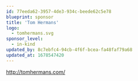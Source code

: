 ```yaml
---
id: 77eeda62-3957-4de3-934c-beede62c5e78
blueprint: sponsor
title: 'Tom Hermans'
logo:
  - tomhermans.svg
sponsor_level:
  - in-kind
updated_by: 8c7ebfc4-94cb-4f6f-bcea-fa48faf79a68
updated_at: 1678547420
---
```

http://tomhermans.com/